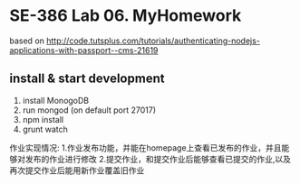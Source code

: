 # SE-386 Lab 06. MyHomework

based on http://code.tutsplus.com/tutorials/authenticating-nodejs-applications-with-passport--cms-21619

## install & start development
1. install MonogoDB
2. run mongod (on default port 27017)
3. npm install
4. grunt watch

作业实现情况:
1.作业发布功能，并能在homepage上查看已发布的作业，并且能够对发布的作业进行修改
2.提交作业，和提交作业后能够查看已提交的作业,以及再次提交作业后能用新作业覆盖旧作业